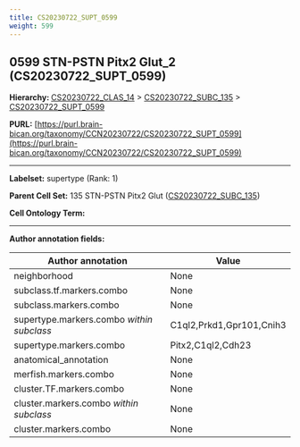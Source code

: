 ```yaml
---
title: CS20230722_SUPT_0599
weight: 599
---
```

## 0599 STN-PSTN Pitx2 Glut_2 (CS20230722_SUPT_0599)
<b>Hierarchy: </b>
[CS20230722_CLAS_14](../CS20230722_CLAS_14) >
[CS20230722_SUBC_135](../CS20230722_SUBC_135) >
[CS20230722_SUPT_0599](../CS20230722_SUPT_0599)

**PURL:** [https://purl.brain-bican.org/taxonomy/CCN20230722/CS20230722_SUPT_0599](https://purl.brain-bican.org/taxonomy/CCN20230722/CS20230722_SUPT_0599)

---


**Labelset:** supertype (Rank: 1)

**Parent Cell Set:** 135 STN-PSTN Pitx2 Glut ([CS20230722_SUBC_135](../CS20230722_SUBC_135))



**Cell Ontology Term:** 

[MARKER GENES.]: #


---

[TRANSFERRED ANNOTATIONS.]: #


[AUTHOR ANNOTATION FIELDS.]: #


**Author annotation fields:**

| Author annotation | Value |
|-------------------|-------|
|neighborhood|None|
|subclass.tf.markers.combo|None|
|subclass.markers.combo|None|
|supertype.markers.combo _within subclass_|C1ql2,Prkd1,Gpr101,Cnih3|
|supertype.markers.combo|Pitx2,C1ql2,Cdh23|
|anatomical_annotation|None|
|merfish.markers.combo|None|
|cluster.TF.markers.combo|None|
|cluster.markers.combo _within subclass_|None|
|cluster.markers.combo|None|
